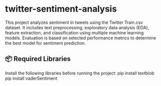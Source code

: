 # twitter-sentiment-analysis
This project analyzes sentiment in tweets using the Twitter Train.csv dataset. It includes text preprocessing, exploratory data analysis (EDA), feature extraction, and classification using multiple machine learning models. Evaluation is based on selected performance metrics to determine the best model for sentiment prediction.

## 📦 Required Libraries

Install the following libraries before running the project:
pip install textblob
pip install vaderSentiment
